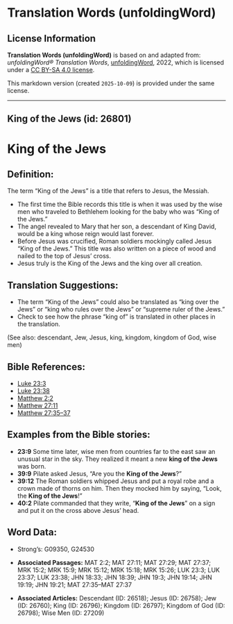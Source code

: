 # Translation Words (unfoldingWord)

## License Information

**Translation Words (unfoldingWord)** is based on and adapted from: _unfoldingWord® Translation Words_, [unfoldingWord](https://unfoldingword.org/utw), 2022, which is licensed under a [CC BY-SA 4.0 license](https://creativecommons.org/licenses/by-sa/4.0/legalcode.en).

This markdown version (created `2025-10-09`) is provided under the same license.



--------------------------------

## King of the Jews (id: 26801)

King of the Jews
================

Definition:
-----------

The term “King of the Jews” is a title that refers to Jesus, the Messiah.

* The first time the Bible records this title is when it was used by the wise men who traveled to Bethlehem looking for the baby who was “King of the Jews.”
* The angel revealed to Mary that her son, a descendant of King David, would be a king whose reign would last forever.
* Before Jesus was crucified, Roman soldiers mockingly called Jesus “King of the Jews.” This title was also written on a piece of wood and nailed to the top of Jesus’ cross.
* Jesus truly is the King of the Jews and the king over all creation.

Translation Suggestions:
------------------------

* The term “King of the Jews” could also be translated as “king over the Jews” or “king who rules over the Jews” or “supreme ruler of the Jews.”
* Check to see how the phrase “king of” is translated in other places in the translation.

(See also: descendant, Jew, Jesus, king, kingdom, kingdom of God, wise men)

Bible References:
-----------------

* [Luke 23:3](https://ref.ly/Luke23:3)
* [Luke 23:38](https://ref.ly/Luke23:38)
* [Matthew 2:2](https://ref.ly/Matt2:2)
* [Matthew 27:11](https://ref.ly/Matt27:11)
* [Matthew 27:35–37](https://ref.ly/Matt27:35-Matt27:37)

Examples from the Bible stories:
--------------------------------

* **23:9** Some time later, wise men from countries far to the east saw an unusual star in the sky. They realized it meant a new **king of the Jews** was born.
* **39:9** Pilate asked Jesus, “Are you the **King of the Jews**?”
* **39:12** The Roman soldiers whipped Jesus and put a royal robe and a crown made of thorns on him. Then they mocked him by saying, “Look, the **King of the Jews**!”
* **40:2** Pilate commanded that they write, “**King of the Jews**” on a sign and put it on the cross above Jesus’ head.

Word Data:
----------

* Strong’s: G09350, G24530

* **Associated Passages:** MAT 2:2; MAT 27:11; MAT 27:29; MAT 27:37; MRK 15:2; MRK 15:9; MRK 15:12; MRK 15:18; MRK 15:26; LUK 23:3; LUK 23:37; LUK 23:38; JHN 18:33; JHN 18:39; JHN 19:3; JHN 19:14; JHN 19:19; JHN 19:21; MAT 27:35–MAT 27:37
* **Associated Articles:** Descendant (ID: 26518); Jesus (ID: 26758); Jew (ID: 26760); King (ID: 26796); Kingdom (ID: 26797); Kingdom of God (ID: 26798); Wise Men (ID: 27209)

